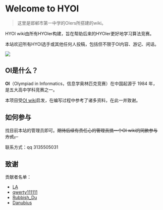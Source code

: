 # Welcome to HYOI

> 这里是邯郸市第一中学的OIers所搭建的wiki。

HYOI wiki由所有HYOIer构建，旨在帮助后来的HYOIer更好地学习算法竞赛。

本站欢迎所有HYOI选手或其他任何人投稿，包括但不限于OI内容、游记、闲话。

![](images/window.gif)

## OI是什么？

**OI**（Olympiad in Informatics，信息学奥林匹克竞赛）在中国起源于 1984 年，是五大高中学科竞赛之一。

本项目受[OI wiki](https://oi-wiki.org/)启发，在编写过程中参考了诸多资料，在此一并致谢。

## 如何参与

找目前本站的管理员即可。~~期待后续有责任心的管理员搞一个OI wiki的同款参与方式。~~

联系方式：qq 3135505031

## 致谢

贡献者名单：

- [LA](https://www.luogu.com.cn/user/508774)
- [qwerty111111](https://www.luogu.com.cn/user/697161)
- [Rubbish_Du](https://www.luogu.com.cn/user/1169161)
- [Danubius](https://www.luogu.com.cn/user/1062132)
